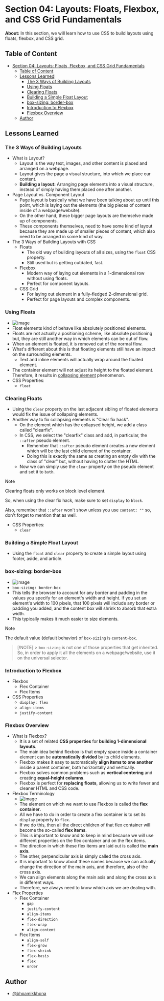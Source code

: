 # Section 04: Layouts: Floats, Flexbox, and CSS Grid Fundamentals

**About:** In this section, we will learn how to use CSS to build layouts using floats, flexbox, and CSS grid.

## Table of Content

- [Section 04: Layouts: Floats, Flexbox, and CSS Grid Fundamentals](#section-04-layouts-floats-flexbox-and-css-grid-fundamentals)
  - [Table of Content](#table-of-content)
  - [Lessons Learned](#lessons-learned)
    - [The 3 Ways of Building Layouts](#the-3-ways-of-building-layouts)
    - [Using Floats](#using-floats)
    - [Clearing Floats](#clearing-floats)
    - [Building a Simple Float Layout](#building-a-simple-float-layout)
    - [box-sizing: border-box](#box-sizing-border-box)
    - [Introduction to Flexbox](#introduction-to-flexbox)
    - [Flexbox Overview](#flexbox-overview)
  - [Author](#author)

## Lessons Learned

### The 3 Ways of Building Layouts

- What is Layout?
  - Layout is the way text, images, and other content is placed and arranged on a webpage.
  - Layout gives the page a visual structure, into which we place our content.
  - **Building a layout:** Arranging page elements into a visual structure, instead of simply having them placed one after another.
- Page Layout vs. Component Layout
  - Page layout is basically what we have been talking about up until this point, which is laying out the elements (the big pieces of content inside of a webpage/website).
  - On the other hand, these bigger page layouts are themselve made up of components.
  - These components themselves, need to have some kind of layout because they are made up of smaller pieces of content, which also need to be arranged in some kind of way.
- The 3 Ways of Building Layouts with CSS
  - Floats
    - The old way of building layouts of all sizes, using the `float` CSS property.
    - Still used but is getting outdated, fast.
  - Flexbox
    - Modern way of laying out elements in a 1-dimensional row without using floats.
    - Perfect for component layouts.
  - CSS Grid
    - For laying out element in a fully-fledged 2-dimensional grid.
    - Perfect for page layouts and complex components.

### Using Floats

- ![image](https://github.com/bhoamikkhona/html-css/assets/143898153/5af210af-7e77-4c95-b9f6-b82af77ca74a)
- Float elements kind of behave like absolutely positioned elements.
- Floats are not actually a positioning scheme, like absolute positioning but, they are still another way in which elements can be out of flow.
- When an element is floated, it is removed out of the normal flow.
- What's different about this is that floating elements still have an impact on the surrounding elements.
  - Text and inline elements will actually wrap around the floated element.
- The container element will not adjust its height to the floated element. Therefore, it results in <ins>collapsing element</ins> phenomenon.
- CSS Properties:
  - `float`

### Clearing Floats

- Using the `clear` property on the last adjacent sibling of floated elements would fix the issue of collapsing elements.
- Another way to fix collapsing elements is "Clear fix hack".
  - On the element which has the collapsed height, we add a class called "clearfix".
  - In CSS, we select the "clearfix" class and add, in particular, the `::after` pseudo element.
    - Remember that `::after` pseudo element creates a new element which will be the last child element of the container.
    - Doing this is exactly the same as creating an empty div with the class of "clear" but, without having to clutter the HTML.
  - Now we can simply use the `clear` property on the pseudo element and set it to `both`.

> [!NOTE]
> Clearing floats only works on block level element.
>
> So, when using the clear fix hack, make sure to set `display` to `block`.
>
> Also, remember that `::after` won't show unless you use `content: ""` so, don't forget to mention that as well.

- CSS Properties:
  - `clear`

### Building a Simple Float Layout

- Using the `float` and `clear` property to create a simple layout using footer, aside, and article.

### box-sizing: border-box

- ![image](https://github.com/bhoamikkhona/html-css/assets/143898153/55a0ef68-9936-4ce0-8cc4-480b41d234b3)
- `box-sizing: border-box`
- This tells the browser to account for any border and padding in the values you specify for an element's width and height. If you set an element's width to 100 pixels, that 100 pixels will include any border or padding you added, and the content box will shrink to absorb that extra width.
- This typically makes it much easier to size elements.

> [!NOTE]
> The default value (default behavior) of `box-sizing` is `content-box`.

> [!NOTE] > `box-sizing` is not one of those properties that get inherited. So, in order to apply it all the elements on a webpage/website, use it on the universal selector.

### Introduction to Flexbox

- Flexbox
  - Flex Container
  - Flex Items
- CSS Properties
  - `display: flex`
  - `align-items`
  - `justify-content`

### Flexbox Overview

- What is Flexbox?
  - It is a set of related **CSS properties** for **building 1-dimensional layouts**.
  - The main idea behind flexbox is that empty space inside a container element can be **automatically divided** by its child elements.
  - Flexbox makes it easy to automatically **align items to one another** inside a parent container, both horizontally and vertically.
  - Flexbox solves common problems such as **vertical centering** and creating **equal-height columns**.
  - Flexbox is perfect for **replacing floats**, allowing us to write fewer and cleaner HTML and CSS code.
- Flexbox Terminology
  - ![image](https://github.com/bhoamikkhona/html-css/assets/143898153/ce020064-b964-401e-9baf-aacfeb105d9d)
  - The element on which we want to use Flexbox is called the **flex container**.
  - All we have to do in order to create a flex container is to set its `display` property to `flex`.
  - If we do this, then all the direct children of that flex container will become the so-called **flex items**.
  - This is important to know and to keep in mind because we will use different properties on the flex container and on the flex items.
  - The direction in which these flex items are laid out is called the **main axis**.
  - The other, perpendicular axis is simply called the cross axis.
  - It is important to know about these names because we can actually change the direction of the main axis, and therefore, also of the cross axis.
  - We can align elements along the main axis and along the cross axis in different ways.
  - Therefore, we always need to know which axis we are dealing with.
- Flex Properties
  - Flex Container
    - `gap`
    - `justify-content`
    - `align-items`
    - `flex-direction`
    - `flex-wrap`
    - `align-content`
  - Flex Items
    - `align-self`
    - `flex-grow`
    - `flex-shrink`
    - `flex-basis`
    - `flex`
    - `order`

## Author

- [@bhoamikkhona](https://github.com/bhoamikkhona)
